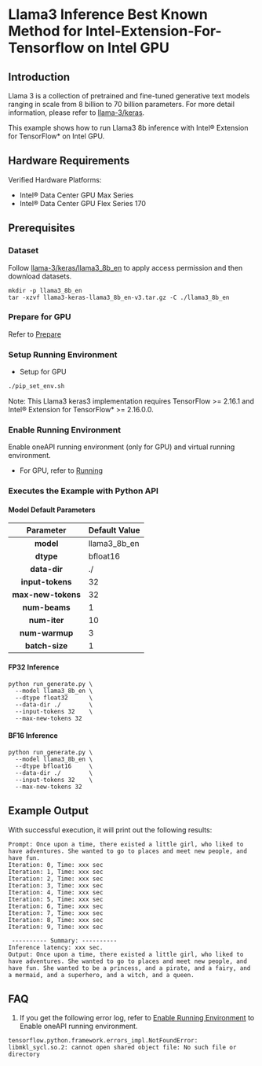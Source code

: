 # Llama3 Inference Best Known Method for Intel-Extension-For-Tensorflow on Intel GPU

## Introduction
Llama 3 is a collection of pretrained and fine-tuned generative text models ranging in scale from 8 billion to 70 billion parameters. For more detail information, please refer to [llama-3/keras](https://www.kaggle.com/models/metaresearch/llama-3/keras).

This example shows how to run Llama3 8b inference with Intel® Extension for TensorFlow* on Intel GPU.

## Hardware Requirements

Verified Hardware Platforms:
 - Intel® Data Center GPU Max Series
 - Intel® Data Center GPU Flex Series 170
 
## Prerequisites
### Dataset
Follow [llama-3/keras/llama3_8b_en](https://www.kaggle.com/models/metaresearch/llama-3/keras/llama3_8b_en) to apply access permission and then download datasets.
```
mkdir -p llama3_8b_en
tar -xzvf llama3-keras-llama3_8b_en-v3.tar.gz -C ./llama3_8b_en
```

### Prepare for GPU

Refer to [Prepare](../common_guide_running.md#prepare)

### Setup Running Environment
* Setup for GPU
```bash
./pip_set_env.sh
```
Note: This Llama3 keras3 implementation requires TensorFlow >= 2.16.1 and Intel® Extension for TensorFlow* >= 2.16.0.0.

### Enable Running Environment

Enable oneAPI running environment (only for GPU) and virtual running environment.

   * For GPU, refer to [Running](../common_guide_running.md#running)


### Executes the Example with Python API
#### Model Default Parameters
| **Parameter** | **Default Value** |
| :---: | :--- |
| **model** | llama3_8b_en |
| **dtype** | bfloat16 |
| **data-dir** | ./ |
| **input-tokens** | 32 |
| **max-new-tokens** | 32 |
| **num-beams** | 1 |
| **num-iter** | 10 |
| **num-warmup** | 3 |
| **batch-size** | 1 |

#### FP32 Inference
```
python run_generate.py \
  --model llama3_8b_en \
  --dtype float32      \
  --data-dir ./        \
  --input-tokens 32    \
  --max-new-tokens 32
```

#### BF16 Inference
```
python run_generate.py \
  --model llama3_8b_en \
  --dtype bfloat16     \
  --data-dir ./        \
  --input-tokens 32    \
  --max-new-tokens 32
```

## Example Output
With successful execution, it will print out the following results:

```
Prompt: Once upon a time, there existed a little girl, who liked to have adventures. She wanted to go to places and meet new people, and have fun.
Iteration: 0, Time: xxx sec
Iteration: 1, Time: xxx sec
Iteration: 2, Time: xxx sec
Iteration: 3, Time: xxx sec
Iteration: 4, Time: xxx sec
Iteration: 5, Time: xxx sec
Iteration: 6, Time: xxx sec
Iteration: 7, Time: xxx sec
Iteration: 8, Time: xxx sec
Iteration: 9, Time: xxx sec

 ---------- Summary: ----------
Inference latency: xxx sec.
Output: Once upon a time, there existed a little girl, who liked to have adventures. She wanted to go to places and meet new people, and have fun. She wanted to be a princess, and a pirate, and a fairy, and a mermaid, and a superhero, and a witch, and a queen.
```

## FAQ

1. If you get the following error log, refer to [Enable Running Environment](#Enable-Running-Environment) to Enable oneAPI running environment.
``` 
tensorflow.python.framework.errors_impl.NotFoundError: libmkl_sycl.so.2: cannot open shared object file: No such file or directory
```
